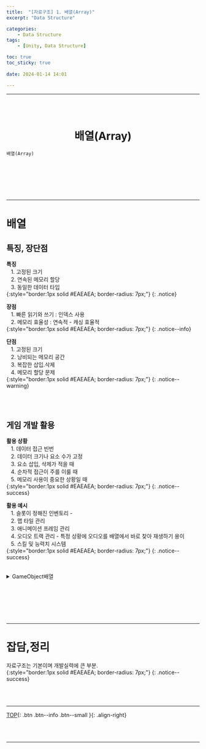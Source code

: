 ```yaml
---
title:  "[자료구조] 1. 배열(Array)"
excerpt: "Data Structure"

categories:
    - Data Structure
tags:
    - [Unity, Data Structure]

toc: true
toc_sticky: true
 
date: 2024-01-14 14:01

---
```

- - -

<br><br>

<center><H1>  배열(Array)  </H1></center>

`배열(Array)`


<br><br><br><br><br>
- - - 

# 배열

## 특징, 장단점

**특징**  
&nbsp;&nbsp; 1. 고정된 크기  
&nbsp;&nbsp; 2. 연속된 메모리 할당  
&nbsp;&nbsp; 3. 동일한 데이터 타입  
{:style="border:1px solid #EAEAEA; border-radius: 7px;"}
{: .notice}  

**장점**  
&nbsp;&nbsp; 1. 빠른 읽기와 쓰기 : 인덱스 사용  
&nbsp;&nbsp; 2. 메모리 효율성 : 연속적 - 캐싱 효율적   
{:style="border:1px solid #EAEAEA; border-radius: 7px;"}
{: .notice--info}  

**단점**  
&nbsp;&nbsp; 1. 고정된 크기  
&nbsp;&nbsp; 2. 낭비되는 메모리 공간  
&nbsp;&nbsp; 3. 복잡한 삽입.삭제  
&nbsp;&nbsp; 4. 메모리 할당 문제  
{:style="border:1px solid #EAEAEA; border-radius: 7px;"}
{: .notice--warning}  

<br><br>

## 게임 개발 활용

**활용 상황**  
&nbsp;&nbsp; 1. 데이터 접근 빈번  
&nbsp;&nbsp; 2. 데이터 크기나 요소 수가 고정  
&nbsp;&nbsp; 3. 요소 삽입, 삭제가 적을 때  
&nbsp;&nbsp; 4. 순차적 접근이 주를 이룰 때  
&nbsp;&nbsp; 5. 메모리 사용이 중요한 상황일 때  
{:style="border:1px solid #EAEAEA; border-radius: 7px;"}
{: .notice--success} 

**활용 예시**  
&nbsp;&nbsp; 1. 슬롯이 정해진 인벤토리 -   
&nbsp;&nbsp; 2. 맵 타일 관리  
&nbsp;&nbsp; 3. 애니메이션 프레임 관리  
&nbsp;&nbsp; 4. 오디오 트랙 관리 - 특정 상황에 오디오를 배열에서 바로 찾아 재생하기 용이  
&nbsp;&nbsp; 5. 스킬 및 능력치 시스템  
{:style="border:1px solid #EAEAEA; border-radius: 7px;"}
{: .notice--success} 

<br>

<details>
<summary>GameObject배열</summary>

<div class="notice--primary" markdown="1"> 

```c# 
using UnityEngine;

public class EnemyManager : MonoBehaviour
{
    public GameObject[] enemies; // 적 게임 오브젝트 배열 선언

    void Start()
    {
        // 배열에 게임 오브젝트 할당
        enemies = new GameObject[5];

        for (int i = 0; i < enemies.Length; i++)
        {
            // 적 게임 오브젝트 인스턴스화
            enemies[i] = Instantiate(Resources.Load("EnemyPrefab") as GameObject);
        }
    }
}
```
</div>
</details>


<br><br><br><br><br>
- - - 

# 잡담,정리
자료구조는 기본이며 개발실력에 큰 부분.  
{:style="border:1px solid #EAEAEA; border-radius: 7px;"}
{: .notice--success}  

<br><br>
- - -

[TOP](#){: .btn .btn--info .btn--small }{: .align-right}


<br><br>
- - -
